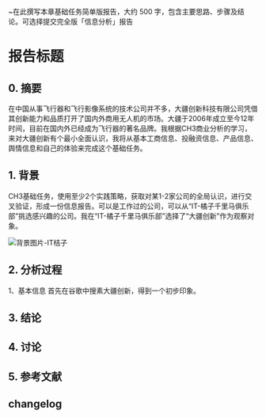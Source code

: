 ~在此撰写本章基础任务简单版报告，大约 500 字，包含主要思路、步骤及结论。可选择提交完全版「信息分析」报告

# 报告标题

## 0. 摘要
在中国从事飞行器和飞行影像系统的技术公司并不多，大疆创新科技有限公司凭借其创新能力和品质打开了国内外商用无人机的市场。大疆于2006年成立至今12年时间，目前在国内外已经成为飞行器的著名品牌。我根据CH3商业分析的学习，来对大疆创新有个最小全面认识，我将从基本工商信息、投融资信息、产品信息、舆情信息和自己的体验来完成这个基础任务。

## 1. 背景
CH3基础任务，使用至少2个实践策略，获取对某1-2家公司的全局认识，进行交叉验证，形成一份信息报告。可以是工作过的公司，可以从“IT-橘子千里马俱乐部”挑选感兴趣的公司。我在“IT-橘子千里马俱乐部”选择了“大疆创新”作为观察对象。

![背景图片-IT桔子](https://github.com/JIANG09/IA002/blob/master/ch3/%E5%B1%8F%E5%B9%95%E5%BF%AB%E7%85%A7%202018-10-25%2010.51.11%20PM.png)


## 2. 分析过程
1、基本信息
首先在谷歌中搜素大疆创新，得到一个初步印象。
![]()

## 3. 结论
## 4. 讨论
## 5. 参考文献

## changelog
